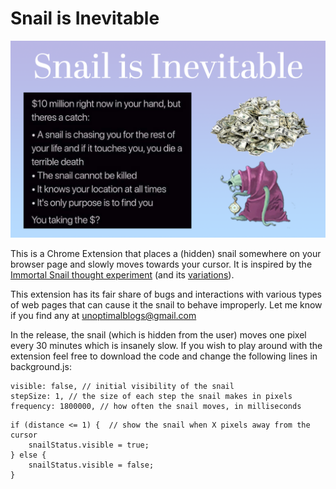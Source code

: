 # Snail is Inevitable

![image](initial.png)

This is a Chrome Extension that places a (hidden) snail somewhere on your browser page and slowly moves towards  your cursor. It is inspired by the [Immortal Snail thought experiment](https://knowyourmeme.com/memes/immortal-snail) (and its [variations](https://twitter.com/InternetH0F/status/1675522280087011329)). 

This extension has its fair share of bugs and interactions with various types of web pages that can cause it the snail to behave improperly. Let me know if you find any at [unoptimalblogs@gmail.com](mailto:unoptimalblogs@gmail.com)

In the release, the snail (which is hidden from the user) moves one pixel every 30 minutes which is insanely slow. If you wish to play around with the extension feel free to download the code and change the following lines in background.js:

```
visible: false, // initial visibility of the snail
stepSize: 1, // the size of each step the snail makes in pixels
frequency: 1800000, // how often the snail moves, in milliseconds
```

```
if (distance <= 1) {  // show the snail when X pixels away from the cursor
    snailStatus.visible = true;
} else {
    snailStatus.visible = false;
}
```